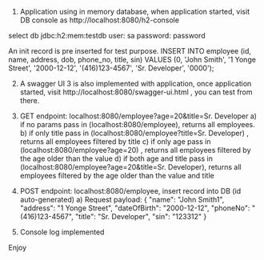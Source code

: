 1.	Application using in memory database, when application started, visit DB console as
http://localhost:8080/h2-console
 
select db jdbc:h2:mem:testdb
user: sa
password: password

An init record is pre inserted for test purpose.
INSERT INTO employee (id, name, address, dob, phone_no, title, sin) VALUES (0, 'John Smith', '1 Yonge Street', '2000-12-12', '(416)123-4567', 'Sr. Developer', '0000');

2.	A swagger UI 3 is also implemented with application, once application started, visit 
http://localhost:8080/swagger-ui.html , you can test from there.
 
3.	GET endpoint:
localhost:8080/employee?age=20&title=Sr. Developer
a)	if no params pass in (localhost:8080/employee), returns all employees.
b)	if only title pass in (localhost:8080/employee?title=Sr. Developer) , returns all employees filtered by title
c)	if only age pass in (localhost:8080/employee?age=20) , returns all employees filtered by the age older than the value
d)	if both age and title pass in (localhost:8080/employee?age=20&title=Sr. Developer), returns all employees filtered by the age older than the value and title

4.	POST endpoint: localhost:8080/employee, insert record into DB (id auto-generated)
a)	Request payload:
{
        "name": "John Smith1",
        "address": "1 Yonge Street",
        "dateOfBirth": "2000-12-12",
        "phoneNo": "(416)123-4567",
        "title": "Sr. Developer",
        "sin": "123312"
}

5.	Console log implemented

Enjoy
